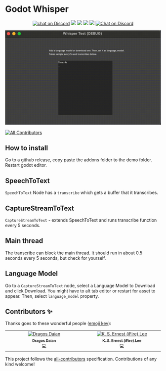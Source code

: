 # Godot Whisper

<p align="center">
	<a href="https://github.com/V-Sekai/godot-whisper/actions/workflows/runner.yml">
        <img src="https://github.com/V-Sekai/godot-whisper/actions/workflows/runner.yml/badge.svg?branch=main"
            alt="chat on Discord"></a>
    <a href="https://github.com/ggerganov/whisper.cpp" alt="Whisper CPP">
        <img src="https://img.shields.io/badge/WhisperCPP-v1.5.1-%23478cbf?logoColor=white" /></a>
    <a href="https://github.com/godotengine/godot-cpp" alt="Godot Version">
        <img src="https://img.shields.io/badge/Godot-v4.1-%23478cbf?logo=godot-engine&logoColor=white" /></a>
    <a href="https://github.com/V-Sekai/godot-whisper/graphs/contributors" alt="Contributors">
        <img src="https://img.shields.io/github/contributors/V-Sekai/godot-whisper" /></a>
    <a href="https://github.com/V-Sekai/godot-whisper/pulse" alt="Activity">
        <img src="https://img.shields.io/github/commit-activity/m/V-Sekai/godot-whisper" /></a>
    <a href="https://discord.gg/H3s3PD49XC">
        <img src="https://img.shields.io/discord/1138836561102897172?logo=discord"
            alt="Chat on Discord"></a>
</p>

<p align="center">
<img src="whisper_cpp.gif"/>
</p>

<!-- ALL-CONTRIBUTORS-BADGE:START - Do not remove or modify this section -->
[![All Contributors](https://img.shields.io/badge/all_contributors-2-orange.svg?style=flat-square)](#contributors-)
<!-- ALL-CONTRIBUTORS-BADGE:END -->

## How to install

Go to a github release, copy paste the addons folder to the demo folder. Restart godot editor.

## SpeechToText

`SpeechToText` Node has a `transcribe` which gets a buffer that it transcribes.

## CaptureStreamToText

`CaptureStreamToText` - extends SpeechToText and runs transcribe function every 5 seconds.

## Main thread

The transcribe can block the main thread. It should run in about 0.5 seconds every 5 seconds, but check for yourself.

## Language Model

Go to a `CaptureStreamToText` node, select a Language Model to Download and click Download. You might have to alt tab editor or restart for asset to appear. Then, select `language_model` property.

## Contributors ✨

Thanks goes to these wonderful people ([emoji key](https://allcontributors.org/docs/en/emoji-key)):

<!-- ALL-CONTRIBUTORS-LIST:START - Do not remove or modify this section -->
<!-- prettier-ignore-start -->
<!-- markdownlint-disable -->
<table>
  <tbody>
    <tr>
      <td align="center" valign="top" width="14.28%"><a href="https://github.com/Ughuuu"><img src="https://avatars.githubusercontent.com/u/2369380?v=4?s=100" width="100px;" alt="Dragos Daian"/><br /><sub><b>Dragos Daian</b></sub></a><br /><a href="https://github.com/V-Sekai/v-sekai.whisper/commits?author=Ughuuu" title="Code">💻</a></td>
      <td align="center" valign="top" width="14.28%"><a href="https://chibifire.com"><img src="https://avatars.githubusercontent.com/u/32321?v=4?s=100" width="100px;" alt="K. S. Ernest (iFire) Lee"/><br /><sub><b>K. S. Ernest (iFire) Lee</b></sub></a><br /><a href="https://github.com/V-Sekai/v-sekai.whisper/commits?author=fire" title="Code">💻</a></td>
    </tr>
  </tbody>
</table>

<!-- markdownlint-restore -->
<!-- prettier-ignore-end -->

<!-- ALL-CONTRIBUTORS-LIST:END -->

This project follows the [all-contributors](https://github.com/all-contributors/all-contributors) specification. Contributions of any kind welcome!
